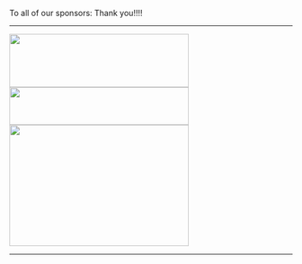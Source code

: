 To all of our sponsors:  Thank you!!!! 
***  
<div class="floated_img"> 
<a href="https://www.microsoft.com/en-us/"><img src="http://www.rcsglobal.com/wp-content/uploads/2015/02/Microsoft-Logo.jpg" height="95" width="319" ></a></div>  
<div class="floated_img">
<a href="http://www.hakko.com"><img src="http://www.hakko.com.sg/wp-content/themes/hakko/img/logo.jpg" height="67" width="319" ></a></div>  
<div class="floated_img"> 
<a href="http://www.jaguarlandrover.com/gl/en/"><img src="https://encrypted-tbn1.gstatic.com/images?q=tbn:ANd9GcQeFFUk0BKhqo6WFu9Fdq3aG00eYqmXDC-RgZscEjMrbfAWy_ppxg" height="216" width="319"></a></div>  

***